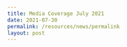 ```yaml
---
title: Media Coverage July 2021
date: 2021-07-30
permalink: /resources/news/permalink
layout: post
---
```


